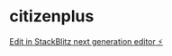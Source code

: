 # citizenplus

[Edit in StackBlitz next generation editor ⚡️](https://stackblitz.com/~/github.com/ravindranantony/citizenplus)